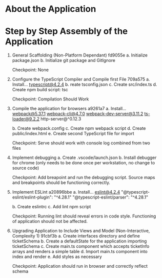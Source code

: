 # About the Application

# Step by Step Assembly of the Application

1. General Scaffolding (Non-Platform Dependant) fd9055e
    a. Initialize package.json
    b. Initialize git package and GitIgnore

    Checkpoint: None

2. Configure the TypeScript Compiler and Compile first File 709a575
    a. Install...
        typescript@4.2.4
    b. reate tsconfig.json
    c. Create src/index.ts
    d. Create npm build script: tsc
    
    Checkpoint: Compilation Should Work

3. Compile the application for browsers a9261a7
    a. Install...
        webpack@5.37.1
        webpack-cli@4.7.0
        webpack-dev-server@3.11.2
        ts-loader@9.2.2
        http-server@^0.12.3

    b. Create webpack.config
    c. Create npm webpack script
    d. Create public/index.html
    e. Create second TypeScript file for import

    Checkpoint: Serve should work with console log combined from two files

4. Implement debugging
    a. Create .vscode/launch.json
    b. Install debugger for chrome (only needs to be done once per workstation, no change to source code)

    Checkpoint: Add breapoint and run the debugging script. Source maps and breakpoints should be functioning correctly.

5. Implement ESLint a20896bbe
    a. Install...
        eslint@4.2.4
        "@typescript-eslint/eslint-plugin": "^4.28.1"
        "@typescript-eslint/parser": "^4.28.1"

    b. Create eslintrc
    c. Add lint npm script

    Checkpoint: Running lint should reveal errors in code style. Functioning of application should not be affected.

6. Upgrading Application to Include Views and Model (Non-Interactive, Complexity 1) 91cbf3b
    a. Create interfaces directory and define ticketSchema
    b. Create a defaultState for the application importing ticketSchema
    c. Create main.ts component which accepts ticketInfo arrays and renders a simple table
    d. Import main.ts component into index and render
    e. Add styles as necessary

    Checkpoint: Application should run in browser and correctly reflect schema